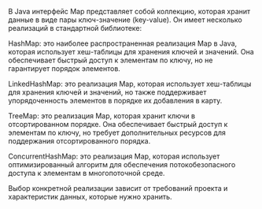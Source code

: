 В Java интерфейс Map представляет собой коллекцию, которая хранит данные в виде пары ключ-значение (key-value). Он имеет несколько реализаций в стандартной библиотеке:

HashMap: это наиболее распространенная реализация Map в Java, которая использует хеш-таблицы для хранения ключей и значений. Она обеспечивает быстрый доступ к элементам по ключу, но не гарантирует порядок элементов.

LinkedHashMap: это реализация Map, которая использует хеш-таблицы для хранения ключей и значений, но также поддерживает упорядоченность элементов в порядке их добавления в карту.

TreeMap: это реализация Map, которая хранит ключи в отсортированном порядке. Она обеспечивает быстрый доступ к элементам по ключу, но требует дополнительных ресурсов для поддержания отсортированного порядка.

ConcurrentHashMap: это реализация Map, которая использует оптимизированный алгоритм для обеспечения потокобезопасного доступа к элементам в многопоточной среде.

Выбор конкретной реализации зависит от требований проекта и характеристик данных, которые нужно хранить.
